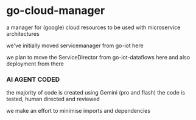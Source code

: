 # go-cloud-manager
a manager for (google) cloud resources to be used with microservice architectures

we've initially moved servicemanager from go-iot here

we plan to move the ServiceDirector from go-iot-dataflows here and also deployment from there

### AI AGENT CODED
the majority of code is created using Gemini (pro and flash) 
the code is tested, human directed and reviewed 

we make an effort to minimise imports and dependencies 
